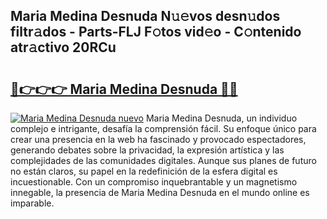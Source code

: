## Maria Medina Desnuda N𝚞𝚎vos desn𝚞dos filtr𝚊dos - Parts-FLJ F𝚘tos vid𝚎o - C𝚘ntenido atr𝚊ctivo 20RCu

# <h2><a href="http://mb358y8.tromn.icu/?c=Maria+Medina+Desnuda">🔗👉👉👉 Maria Medina Desnuda 🔗🔗</a></h2>

[![Maria Medina Desnuda nuevo](https://i.imgur.com/pEAQMta.gif)](http://mb358y8.tromn.icu/?c=Maria+Medina+Desnuda)
Maria Medina Desnuda, un individuo complejo e intrigante, desafía la comprensión fácil. Su enfoque único para crear una presencia en la web ha fascinado y provocado espectadores, generando debates sobre la privacidad, la expresión artística y las complejidades de las comunidades digitales. Aunque sus planes de futuro no están claros, su papel en la redefinición de la esfera digital es incuestionable. Con un compromiso inquebrantable y un magnetismo innegable, la presencia de Maria Medina Desnuda en el mundo online es imparable.
